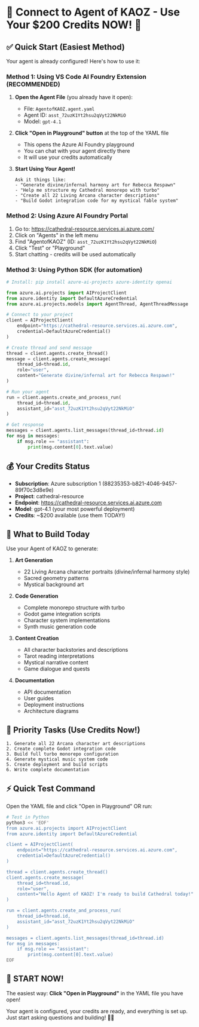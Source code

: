 # 🔮 Connect to Agent of KAOZ - Use Your $200 Credits NOW! 🔮

## ✅ Quick Start (Easiest Method)

Your agent is already configured! Here's how to use it:

### Method 1: Using VS Code AI Foundry Extension (RECOMMENDED)

1. **Open the Agent File** (you already have it open):
   - File: `AgentofKAOZ.agent.yaml`
   - Agent ID: `asst_72uzK1Yt2hsu2qVyt22NkMiO`
   - Model: `gpt-4.1`

2. **Click "Open in Playground" button** at the top of the YAML file
   - This opens the Azure AI Foundry playground
   - You can chat with your agent directly there
   - It will use your credits automatically

3. **Start Using Your Agent!**
   ```
   Ask it things like:
   - "Generate divine/infernal harmony art for Rebecca Respawn"
   - "Help me structure my Cathedral monorepo with turbo"
   - "Create all 22 Living Arcana character descriptions"
   - "Build Godot integration code for my mystical fable system"
   ```

### Method 2: Using Azure AI Foundry Portal

1. Go to: https://cathedral-resource.services.ai.azure.com/
2. Click on "Agents" in the left menu
3. Find "AgentofKAOZ" (ID: `asst_72uzK1Yt2hsu2qVyt22NkMiO`)
4. Click "Test" or "Playground"
5. Start chatting - credits will be used automatically

### Method 3: Using Python SDK (for automation)

```python
# Install: pip install azure-ai-projects azure-identity openai

from azure.ai.projects import AIProjectClient
from azure.identity import DefaultAzureCredential
from azure.ai.projects.models import AgentThread, AgentThreadMessage

# Connect to your project
client = AIProjectClient(
    endpoint="https://cathedral-resource.services.ai.azure.com",
    credential=DefaultAzureCredential()
)

# Create thread and send message
thread = client.agents.create_thread()
message = client.agents.create_message(
    thread_id=thread.id,
    role="user",
    content="Generate divine/infernal art for Rebecca Respawn!"
)

# Run your agent
run = client.agents.create_and_process_run(
    thread_id=thread.id,
    assistant_id="asst_72uzK1Yt2hsu2qVyt22NkMiO"
)

# Get response
messages = client.agents.list_messages(thread_id=thread.id)
for msg in messages:
    if msg.role == "assistant":
        print(msg.content[0].text.value)
```

## 💰 Your Credits Status

- **Subscription**: Azure subscription 1 (88235353-b821-4046-9457-89f70c3d8e9e)
- **Project**: cathedral-resource
- **Endpoint**: https://cathedral-resource.services.ai.azure.com
- **Model**: gpt-4.1 (your most powerful deployment)
- **Credits**: ~$200 available (use them TODAY!)

## 🎯 What to Build Today

Use your Agent of KAOZ to generate:

1. **Art Generation**
   - 22 Living Arcana character portraits (divine/infernal harmony style)
   - Sacred geometry patterns
   - Mystical background art

2. **Code Generation**
   - Complete monorepo structure with turbo
   - Godot game integration scripts
   - Character system implementations
   - Synth music generation code

3. **Content Creation**
   - All character backstories and descriptions
   - Tarot reading interpretations
   - Mystical narrative content
   - Game dialogue and quests

4. **Documentation**
   - API documentation
   - User guides
   - Deployment instructions
   - Architecture diagrams

## 🚀 Priority Tasks (Use Credits Now!)

```
1. Generate all 22 Arcana character art descriptions
2. Create complete Godot integration code
3. Build full turbo monorepo configuration
4. Generate mystical music system code
5. Create deployment and build scripts
6. Write complete documentation
```

## ⚡ Quick Test Command

Open the YAML file and click "Open in Playground" OR run:

```bash
# Test in Python
python3 << 'EOF'
from azure.ai.projects import AIProjectClient
from azure.identity import DefaultAzureCredential

client = AIProjectClient(
    endpoint="https://cathedral-resource.services.ai.azure.com",
    credential=DefaultAzureCredential()
)

thread = client.agents.create_thread()
client.agents.create_message(
    thread_id=thread.id,
    role="user",
    content="Hello Agent of KAOZ! I'm ready to build Cathedral today!"
)

run = client.agents.create_and_process_run(
    thread_id=thread.id,
    assistant_id="asst_72uzK1Yt2hsu2qVyt22NkMiO"
)

messages = client.agents.list_messages(thread_id=thread.id)
for msg in messages:
    if msg.role == "assistant":
        print(msg.content[0].text.value)
EOF
```

## 🎉 START NOW!

The easiest way: **Click "Open in Playground"** in the YAML file you have open!

Your agent is configured, your credits are ready, and everything is set up. Just start asking questions and building! 🔮✨

